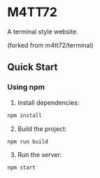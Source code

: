 # M4TT72

A terminal style website.

(forked from m4tt72/terminal)

## Quick Start

### Using npm

1. Install dependencies:

```bash
npm install
```

2. Build the project:

```bash
npm run build
```

3. Run the server:

```bash
npm start
```
